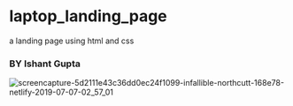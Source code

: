# laptop_landing_page
a landing page using html and css 

### BY Ishant Gupta

![screencapture-5d2111e43c36dd0ec24f1099-infallible-northcutt-168e78-netlify-2019-07-07-02_57_01](https://user-images.githubusercontent.com/27751740/60761290-1077bd80-a063-11e9-90ff-1ea56afc39f0.png)

